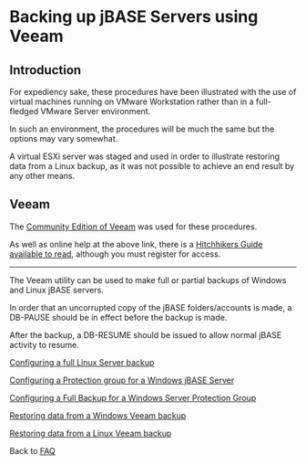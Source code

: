# Backing up jBASE Servers using Veeam

<PageHeader />

## Introduction

For expediency sake, these procedures have been illustrated with the use of virtual machines running on VMware Workstation rather than in a full-fledged VMware Server environment.

In such an environment, the procedures will be much the same but the options may vary somewhat.

A virtual ESXi server was staged and used in order to illustrate restoring data from a Linux backup, as it was not possible to achieve an end result by any other means.

## Veeam

The [Community Edition of Veeam](https://www.veeam.com/virtual-machine-backup-solution-free.html) was used for these procedures.

As well as online help at the above link, there is a [Hitchhikers Guide available to read](https://www.veeam.com/wp-guide-backup-replication-community-edition.html), although you must register for access.

* * *

The Veeam utility can be used to make full or partial backups of Windows and Linux jBASE servers.

In order that an uncorrupted copy of the jBASE folders/accounts is made, a DB-PAUSE should be in effect before the backup is made.

After the backup, a DB-RESUME should be issued to allow normal jBASE activity to resume.

[Configuring a full Linux Server backup](./linux-full-backup/README.md)  

[Configuring a Protection group for a Windows jBASE Server](./windows-protection-group/README.md)

[Configuring a Full Backup for a Windows Server Protection Group](./windows-full-backup/README.md)

[Restoring data from a Windows Veeam backup](./windows-restore/README.md)

[Restoring data from a Linux Veeam backup](./linux-restore/README.md)

Back to [FAQ](./../README.md)

<PageFooter />
